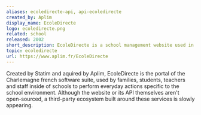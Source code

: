 ```yaml
---
aliases: ecoledirecte-api, api-ecoledirecte
created_by: Aplim
display_name: EcoleDirecte
logo: ecoledirecte.png
related: school
released: 2002
short_description: EcoleDirecte is a school management website used in France.
topic: ecoledirecte
url: https://www.aplim.fr/EcoleDirecte
---
```


Created by Statim and aquired by Aplim, EcoleDirecte is the portal of the Charlemagne french software suite, used by families, students, teachers and staff inside of schools to perform everyday actions specific to the school environment. Although the website or its API themselves aren't open-sourced, a third-party ecosystem built around these services is slowly appearing.
